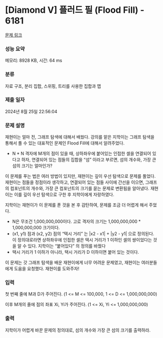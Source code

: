 # [Diamond V] 플러드 필 (Flood Fill) - 6181 

[문제 링크](https://www.acmicpc.net/problem/6181) 

### 성능 요약

메모리: 8928 KB, 시간: 64 ms

### 분류

자료 구조, 분리 집합, 스위핑, 트리를 사용한 집합과 맵

### 제출 일자

2024년 8월 25일 22:56:04

### 문제 설명

<p>재현이는 얼마 전, 그래프 탐색에 대해서 배웠다. 강의를 맡은 지학이는 그래프 탐색을 통해서 풀 수 있는 대표적인 문제인 Flood Fill에 대해서 알려주었다.</p>

<ul>
	<li>N * N 격자에 M개의 점이 있을 때, 상하좌우에 붙어있는 인접한 셀을 연결되어 있다고 하자, 연결되어 있는 점들의 집합을 “섬” 이라고 부르면, 섬의 개수와, 가장 큰 섬의 크기는 얼마인가?</li>
</ul>

<p>이 문제를 푸는 법은 여러 방법이 있지만, 재현이는 깊이 우선 탐색으로 문제를 풀었다. 재현이는 점들을 정점이라 생각하고, 연결되어 있는 점들 사이에 간선을 이으면, 그래프의 컴포넌트의 개수와, 가장 큰 컴포넌트의 크기를 묻는 문제로 변환됨을 알아냈다. 재현이는 이를 깊이 우선 탐색으로 구한 후 지학이에게 자랑하였다.</p>

<p>지학이는 재현이가 이 문제를 푼 것을 본 후 감탄하여, 문제를 조금 더 어렵게 해서 주었다.</p>

<ul>
	<li>N은 무조건 1,000,000,000이다. 고로 격자의 크기는 1,000,000,000 * 1,000,000,000 크기이다.</li>
	<li>(x1, y1) 점과 (x2, y2) 점의 “택시 거리” 는 |x2 - x1| + |y2 - y1| 으로 정의된다. 이 정의대로라면 상하좌우에 인접한 셀은 택시 거리가 1 이하인 셀의 쌍이었다는 것을 알 수 있다. 지학이는 “붙어있다” 의 정의를 바꿨다</li>
	<li>택시 거리가 1 이하가 아니라, 택시 거리가 D 이하이면 붙어 있는 것이다.</li>
</ul>

<p>이 문제는 갓 그래프 탐색을 배운 재현이에게 너무 어려운 문제였고, 재현이는 여러분들에게 도움을 요청했다. 재현이를 도와주자!</p>

### 입력 

 <p>첫 번째 줄에 M과 D가 주어진다. (1 <= M <= 100,000, 1 <= D <= 1,000,000,000)</p>

<p>이후 M개의 줄에 점의 좌표 Xi, Yi가 주어진다. (1 <= Xi, Yi <= 1,000,000,000)</p>

### 출력 

 <p>지학이가 어렵게 바꾼 문제의 정의대로, 섬의 개수와 가장 큰 섬의 크기를 출력하라.</p>

